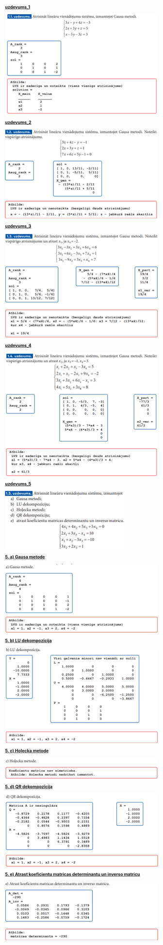 [**uzdevums_1**](https://github.com/Rihards-Irbe/RTU-Projects/blob/main/MATLAB-projects/Skaitliskas-Metodes%20(Nummeric-Methods)/Praktiskie-Darbi%20(practical%20assignments)/uzdevums_1.m)

![1.1 Uzd](project_images/Task%201.1.png)

[**uzdevums_2**](https://github.com/Rihards-Irbe/RTU-Projects/blob/main/MATLAB-projects/Skaitliskas-Metodes%20(Nummeric-Methods)/Praktiskie-Darbi%20(practical%20assignments)/uzdevums_2.m)

![1.2 Uzd](project_images/Task%201.2.png)

[**uzdevums_3**](https://github.com/Rihards-Irbe/RTU-Projects/blob/main/MATLAB-projects/Skaitliskas-Metodes%20(Nummeric-Methods)/Praktiskie-Darbi%20(practical%20assignments)/uzdevums_3.m)

![1.3 Uzd](project_images/Task%201.3.png)

[**uzdevums_4**](https://github.com/Rihards-Irbe/RTU-Projects/blob/main/MATLAB-projects/Skaitliskas-Metodes%20(Nummeric-Methods)/Praktiskie-Darbi%20(practical%20assignments)/uzdevums_4.m)

![1.4 Uzd](project_images/Task%201.4.png)

[**uzdevums_5**](https://github.com/Rihards-Irbe/RTU-Projects/blob/main/MATLAB-projects/Skaitliskas-Metodes%20(Nummeric-Methods)/Praktiskie-Darbi%20(practical%20assignments)/uzdevums_5.m)

![1.5 Uzd](project_images/Task%201.5.png)

[**5. a) Gausa metode**](https://github.com/Rihards-Irbe/RTU-Projects/blob/main/MATLAB-projects/Skaitliskas-Metodes%20(Nummeric-Methods)/Praktiskie-Darbi%20(practical%20assignments)/uzdevums_5.m#L18)

![1.5 Uzd](project_images/Task%201.5a.png)

[**5. b) LU dekompozīcija**](https://github.com/Rihards-Irbe/RTU-Projects/blob/main/MATLAB-projects/Skaitliskas-Metodes%20(Nummeric-Methods)/Praktiskie-Darbi%20(practical%20assignments)/uzdevums_5.m#L48)

![1.5 Uzd](project_images/Task%201.5b.png)

[**5. c) Hoļecka metode**](https://github.com/Rihards-Irbe/RTU-Projects/blob/main/MATLAB-projects/Skaitliskas-Metodes%20(Nummeric-Methods)/Praktiskie-Darbi%20(practical%20assignments)/uzdevums_5.m#L67)

![1.5 Uzd](project_images/Task%201.5c.png)

[**5. d) QR dekompozīcija**](https://github.com/Rihards-Irbe/RTU-Projects/blob/main/MATLAB-projects/Skaitliskas-Metodes%20(Nummeric-Methods)/Praktiskie-Darbi%20(practical%20assignments)/uzdevums_5.m#L90)

![1.5 Uzd](project_images/Task%201.5d.png)

[**5. e) Atrast koeficientu matricas determinantu un inverso matricu**](https://github.com/Rihards-Irbe/RTU-Projects/blob/main/MATLAB-projects/Skaitliskas-Metodes%20(Nummeric-Methods)/Praktiskie-Darbi%20(practical%20assignments)/uzdevums_5.m#L116)

![1.5 Uzd](project_images/Task%201.5e.png)
